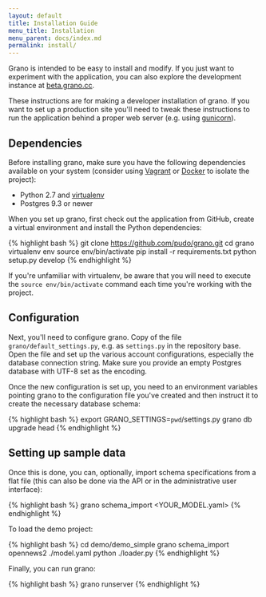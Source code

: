 ```yaml
---
layout: default
title: Installation Guide
menu_title: Installation
menu_parent: docs/index.md
permalink: install/
---
```


Grano is intended to be easy to install and modify. If you just want to experiment with the application, you can also explore the development instance at [beta.grano.cc](http://beta.grano.cc).

These instructions are for making a developer installation of grano. If you want to set up a production site you'll need to tweak these instructions to run the application behind a proper web server (e.g. using [gunicorn](http://docs.gunicorn.org/en/latest/)).

## Dependencies

Before installing grano, make sure you have the following dependencies available on your system (consider using [Vagrant](http://www.vagrantup.com/) or [Docker](http://docker.io) to isolate the project):

* Python 2.7 and [virtualenv](http://www.virtualenv.org/en/latest/)
* Postgres 9.3 or newer

When you set up grano, first check out the application from GitHub, create a virtual environment and install the Python dependencies:

{% highlight bash %}
git clone https://github.com/pudo/grano.git
cd grano
virtualenv env
source env/bin/activate
pip install -r requirements.txt
python setup.py develop 
{% endhighlight %}
    
If you're unfamiliar with virtualenv, be aware that you will need to execute the ``source env/bin/activate`` command each time you're working with the project.

## Configuration

Next, you'll need to configure grano. Copy of the file ``grano/default_settings.py``, e.g. as ``settings.py`` in the repository base. Open the file and set up the various account configurations, especially the database
connection string. Make sure you provide an empty Postgres database with UTF-8 set as the encoding.
    
Once the new configuration is set up, you need to an environment variables pointing grano to the configuration file you've created and then instruct it to create the necessary database schema:

{% highlight bash %}
export GRANO_SETTINGS=`pwd`/settings.py
grano db upgrade head
{% endhighlight %}

## Setting up sample data

Once this is done, you can, optionally, import schema specifications from a flat file (this can also be done via the API or in the administrative user interface):

{% highlight bash %}
grano schema_import <projectname> <YOUR_MODEL.yaml>
{% endhighlight %}

To load the demo project:

{% highlight bash %}
cd demo/demo_simple
grano schema_import opennews2 ./model.yaml
python ./loader.py
{% endhighlight %}
    
Finally, you can run grano:

{% highlight bash %}
grano runserver
{% endhighlight %}
